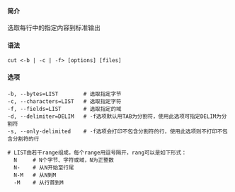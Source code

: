 #### 简介

选取每行中的指定内容到标准输出

#### 语法

```
cut <-b | -c | -f> [options] [files]
```

#### 选项

```
-b, --bytes=LIST		# 选取指定字节
-c, --characters=LIST	# 选取指定字符
-f, --fields=LIST		# 选取指定的域
-d, --delimiter=DELIM	# -f选项默认用TAB为分割符，使用此选项可指定DELIM为分割符
-s, --only-delimited	# -f选项会打印不包含分割符的行，使用此选项则不打印不包含分割符的行

# LIST由若干range组成，每个range用逗号隔开，rang可以是如下形式：
  N		# N个字节、字符或域，N为正整数
  N-	# 从N开始至行尾
  N-M	# 从N到M
  -M	# 从行首到M
```


